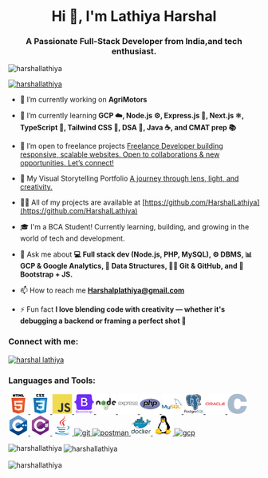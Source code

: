 <h1 align="center">Hi 👋, I'm Lathiya Harshal</h1>
<h3 align="center">A Passionate Full-Stack Developer from India,and tech enthusiast.</h3>

<p align="left"> <img src="https://komarev.com/ghpvc/?username=harshallathiya&label=Profile%20views&color=0e75b6&style=flat" alt="harshallathiya" /> </p>

<p align="left"> <a href="https://github.com/ryo-ma/github-profile-trophy"><img src="https://github-profile-trophy.vercel.app/?username=harshallathiya" alt="harshallathiya" /></a> </p>

- 🔭 I’m currently working on **AgriMotors**

- 🌱 I’m currently learning **GCP ☁️, Node.js ⚙️, Express.js 🚀, Next.js ⚛️, TypeScript 🧩, Tailwind CSS 🎨, DSA 🧠, Java ☕, and CMAT prep 📚**

- 🤝 I’m open to freelance projects [Freelance Developer building responsive, scalable websites. Open to collaborations & new opportunities. Let’s connect!](https://www.linkedin.com/in/harshal-lathiya11/)

- 📸 My Visual Storytelling Portfolio [A journey through lens, light, and creativity.](https://harshallathiya.github.io/Bootstrap/My_web_framework/my_website.html)

- 👨‍💻 All of my projects are available at [https://github.com/HarshalLathiya](https://github.com/HarshalLathiya)

- 🎓 I'm a BCA Student! Currently learning, building, and growing in the world of tech and development.

- 💬 Ask me about **💻 Full stack dev (Node.js, PHP, MySQL), ⚙️ DBMS, 📊 GCP & Google Analytics, 🧠 Data Structures, 🧑‍💻 Git & GitHub, and 🎨 Bootstrap + JS.**

- 📫 How to reach me **Harshalplathiya@gmail.com**

- ⚡ Fun fact **I love blending code with creativity — whether it's debugging a backend or framing a perfect shot 📸**

<h3 align="left">Connect with me:</h3>
<p align="left">
<a href="https://linkedin.com/in/harshal lathiya" target="blank"><img align="center" src="https://raw.githubusercontent.com/rahuldkjain/github-profile-readme-generator/master/src/images/icons/Social/linked-in-alt.svg" alt="harshal lathiya" height="30" width="40" /></a>
</p>

<h3 align="left">Languages and Tools:</h3>
<p align="left">
  <!-- Frontend -->
  <a href="https://www.w3.org/html/" target="_blank" rel="noreferrer">
    <img src="https://raw.githubusercontent.com/devicons/devicon/master/icons/html5/html5-original-wordmark.svg" alt="html5" width="40" height="40"/>
  </a>
  <a href="https://www.w3schools.com/css/" target="_blank" rel="noreferrer">
    <img src="https://raw.githubusercontent.com/devicons/devicon/master/icons/css3/css3-original-wordmark.svg" alt="css3" width="40" height="40"/>
  </a>
  <a href="https://developer.mozilla.org/en-US/docs/Web/JavaScript" target="_blank" rel="noreferrer">
    <img src="https://raw.githubusercontent.com/devicons/devicon/master/icons/javascript/javascript-original.svg" alt="javascript" width="40" height="40"/>
  </a>
  <a href="https://getbootstrap.com" target="_blank" rel="noreferrer">
    <img src="https://raw.githubusercontent.com/devicons/devicon/master/icons/bootstrap/bootstrap-plain-wordmark.svg" alt="bootstrap" width="40" height="40"/>
  </a>

  <!-- Backend & DB -->
  <a href="https://nodejs.org" target="_blank" rel="noreferrer">
    <img src="https://raw.githubusercontent.com/devicons/devicon/master/icons/nodejs/nodejs-original-wordmark.svg" alt="nodejs" width="40" height="40"/>
  </a>
  <a href="https://expressjs.com" target="_blank" rel="noreferrer">
    <img src="https://raw.githubusercontent.com/devicons/devicon/master/icons/express/express-original-wordmark.svg" alt="express" width="40" height="40"/>
  </a>
  <a href="https://www.php.net" target="_blank" rel="noreferrer">
    <img src="https://raw.githubusercontent.com/devicons/devicon/master/icons/php/php-original.svg" alt="php" width="40" height="40"/>
  </a>
  <a href="https://www.mysql.com/" target="_blank" rel="noreferrer">
    <img src="https://raw.githubusercontent.com/devicons/devicon/master/icons/mysql/mysql-original-wordmark.svg" alt="mysql" width="40" height="40"/>
  </a>
  <a href="https://www.postgresql.org" target="_blank" rel="noreferrer">
    <img src="https://raw.githubusercontent.com/devicons/devicon/master/icons/postgresql/postgresql-original-wordmark.svg" alt="postgresql" width="40" height="40"/>
  </a>
  <a href="https://www.oracle.com/" target="_blank" rel="noreferrer">
    <img src="https://raw.githubusercontent.com/devicons/devicon/master/icons/oracle/oracle-original.svg" alt="oracle" width="40" height="40"/>
  </a>

  <!-- Programming Languages -->
  <a href="https://www.cprogramming.com/" target="_blank" rel="noreferrer">
    <img src="https://raw.githubusercontent.com/devicons/devicon/master/icons/c/c-original.svg" alt="c" width="40" height="40"/>
  </a>
  <a href="https://www.w3schools.com/cpp/" target="_blank" rel="noreferrer">
    <img src="https://raw.githubusercontent.com/devicons/devicon/master/icons/cplusplus/cplusplus-original.svg" alt="cplusplus" width="40" height="40"/>
  </a>
  <a href="https://www.w3schools.com/cs/" target="_blank" rel="noreferrer">
    <img src="https://raw.githubusercontent.com/devicons/devicon/master/icons/csharp/csharp-original.svg" alt="csharp" width="40" height="40"/>
  </a>
  <a href="https://www.java.com" target="_blank" rel="noreferrer">
    <img src="https://raw.githubusercontent.com/devicons/devicon/master/icons/java/java-original.svg" alt="java" width="40" height="40"/>
  </a>

  <!-- Tools -->
  <a href="https://git-scm.com/" target="_blank" rel="noreferrer">
    <img src="https://www.vectorlogo.zone/logos/git-scm/git-scm-icon.svg" alt="git" width="40" height="40"/>
  </a>
  <a href="https://postman.com" target="_blank" rel="noreferrer">
    <img src="https://www.vectorlogo.zone/logos/getpostman/getpostman-icon.svg" alt="postman" width="40" height="40"/>
  </a>
  <a href="https://www.docker.com/" target="_blank" rel="noreferrer">
    <img src="https://raw.githubusercontent.com/devicons/devicon/master/icons/docker/docker-original-wordmark.svg" alt="docker" width="40" height="40"/>
  </a>
  <a href="https://www.linux.org/" target="_blank" rel="noreferrer">
    <img src="https://raw.githubusercontent.com/devicons/devicon/master/icons/linux/linux-original.svg" alt="linux" width="40" height="40"/>
  </a>

  <!-- Cloud -->
  <a href="https://cloud.google.com" target="_blank" rel="noreferrer">
    <img src="https://www.vectorlogo.zone/logos/google_cloud/google_cloud-icon.svg" alt="gcp" width="40" height="40"/>
  </a>
</p>


<p><img align="left" src="https://github-readme-stats.vercel.app/api/top-langs?username=harshallathiya&show_icons=true&locale=en&layout=compact" alt="harshallathiya" /></p>

<p>&nbsp;<img align="center" src="https://github-readme-stats.vercel.app/api?username=harshallathiya&show_icons=true&locale=en" alt="harshallathiya" /></p>

<p><img align="center" src="https://github-readme-streak-stats.herokuapp.com/?user=harshallathiya&" alt="harshallathiya" /></p>
